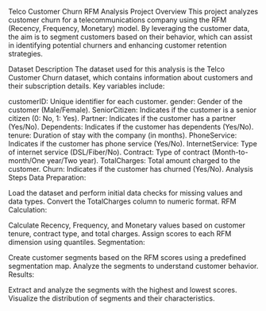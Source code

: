Telco Customer Churn RFM Analysis
Project Overview
This project analyzes customer churn for a telecommunications company using the RFM (Recency, Frequency, Monetary) model. By leveraging the customer data, the aim is to segment customers based on their behavior, which can assist in identifying potential churners and enhancing customer retention strategies.

Dataset Description
The dataset used for this analysis is the Telco Customer Churn dataset, which contains information about customers and their subscription details. Key variables include:

customerID: Unique identifier for each customer.
gender: Gender of the customer (Male/Female).
SeniorCitizen: Indicates if the customer is a senior citizen (0: No, 1: Yes).
Partner: Indicates if the customer has a partner (Yes/No).
Dependents: Indicates if the customer has dependents (Yes/No).
tenure: Duration of stay with the company (in months).
PhoneService: Indicates if the customer has phone service (Yes/No).
InternetService: Type of internet service (DSL/Fiber/No).
Contract: Type of contract (Month-to-month/One year/Two year).
TotalCharges: Total amount charged to the customer.
Churn: Indicates if the customer has churned (Yes/No).
Analysis Steps
Data Preparation:

Load the dataset and perform initial data checks for missing values and data types.
Convert the TotalCharges column to numeric format.
RFM Calculation:

Calculate Recency, Frequency, and Monetary values based on customer tenure, contract type, and total charges.
Assign scores to each RFM dimension using quantiles.
Segmentation:

Create customer segments based on the RFM scores using a predefined segmentation map.
Analyze the segments to understand customer behavior.
Results:

Extract and analyze the segments with the highest and lowest scores.
Visualize the distribution of segments and their characteristics.
